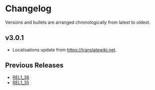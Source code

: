 # Changelog

Versions and bullets are arranged chronologically from latest to oldest.

## v3.0.1

- Localisations update from https://translatewiki.net.

## Previous Releases

- [REL1_36](https://github.com/femiwiki/UnifiedExtensionForFemiwiki/blob/REL1_36/CHANGELOG.md)
- [REL1_35](https://github.com/femiwiki/UnifiedExtensionForFemiwiki/blob/REL1_35/CHANGELOG.md)
